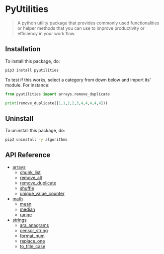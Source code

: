 # PyUtilities

> A python utility package that provides commonly used functionalities or helper methods that you can use to improve productivity or efficiency in your work flow.

## Installation

To install this package, do:

```bash
pip3 install pyutilities
```

To test if this works, select a category from down below and import its' module. For instance:

```python
from pyutilities import arrays.remove_duplicate

print(remove_duplicate([1,1,2,2,3,4,4,4,4,4]))
```
## Uninstall

To uninstall this package, do:

```bash
pip3 uninstall -y algorithms
```

## API Reference

- [arrays](pyutilities/arrays/README.md)
    - [chunk_list](pyutilities/arrays/chunk_list.py)
    - [remove_all](pyutilities/arrays/remove_all.py)
    - [remove_duplicate](pyutilities/arrays/remove_duplicate.py)
    - [shuffle](pyutilities/arrays/shuffle.py)
    - [unique_value_counter](pyutilities/arrays/unique_value_counter.py)
- [math](pyutilities/math/README.md)
    - [mean](pyutilities/math/mean.py)
    - [median](pyutilities/math/median.py)
    - [range](pyutilities/math/median.py)
- [strings](pyutilities/strings/README.md)
    - [ara_anagrams](pyutilities/strings/are_anagrams.py)
    - [censor_string](pyutilities/strings/censor_string.py)
    - [format_num](pyutilities/strings/format_num.py)
    - [replace_one](pyutilities/strings/replace_one.py)
    - [to_title_case](pyutilities/strings/to_title_case.py)

